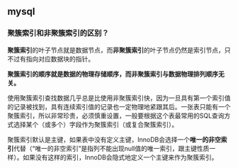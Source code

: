 ## mysql

### 聚簇索引和非聚簇索引的区别？

**聚簇索引**的叶子节点就是数据节点，而**非聚簇索引**的叶子节点仍然是索引节点，只不过有指向对应数据块的指针。

**聚簇索引的顺序就是数据的物理存储顺序，而非聚簇索引与数据物理排列顺序无关。**

使用聚簇索引查找数据几乎总是比使用非聚簇索引快，因为一旦具有第一个索引值的记录被找到，具有连续索引值的记录也一定物理地紧跟其后。一张表只能有一个聚簇索引，所以非常珍贵，必须慎重设置，一般要根据这个表最常用的SQL查询方式选择某个（或多个）字段作为聚簇索引（或复合聚簇索引）。

聚簇索引默认是主键，如果表中没有定义主键，InnoDB会选择一个**唯一的非空索引**代替（“唯一的非空索引”是指列不能出现null值的唯一索引，跟主键性质一样）。如果没有这样的索引，InnoDB会隐式地定义一个主键来作为聚簇索引。